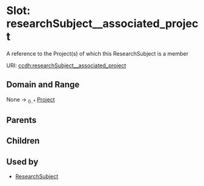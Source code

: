 
# Slot: researchSubject__associated_project


A reference to the Project(s) of which this ResearchSubject is a member

URI: [ccdh:researchSubject__associated_project](https://example.org/ccdh/researchSubject__associated_project)


## Domain and Range

None ->  <sub>0..*</sub> [Project](../classes/Project.md)

## Parents


## Children


## Used by

 * [ResearchSubject](../classes/ResearchSubject.md)
